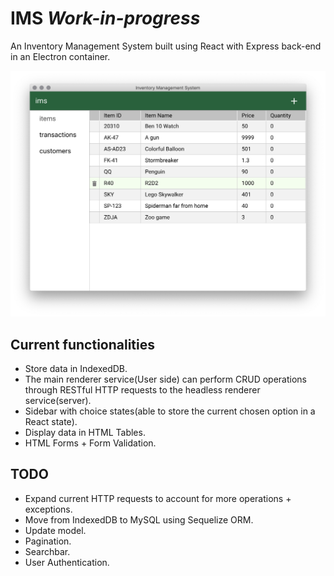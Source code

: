 # IMS _Work-in-progress_

An Inventory Management System built using React with Express back-end in an Electron container.

![Snapshot of the program](./snapshot.png)

## Current functionalities

- Store data in IndexedDB.
- The main renderer service(User side) can perform CRUD operations through RESTful HTTP requests to the headless renderer service(server).
- Sidebar with choice states(able to store the current chosen option in a React state).
- Display data in HTML Tables.
- HTML Forms + Form Validation.

## TODO

- Expand current HTTP requests to account for more operations + exceptions.
- Move from IndexedDB to MySQL using Sequelize ORM.
- Update model.
- Pagination.
- Searchbar.
- User Authentication.
